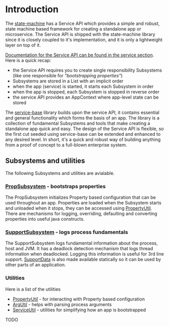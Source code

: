 # Introduction

The [state-machine](https://github.com/paulmackinlay/state-machine) has a Service API which provides
a simple and robust, state machine based framework for creating a standalone app or microservice.
The Service API is shipped with the state-machine library since it is closely coupled to it's
implementation, and it is only a lightweight layer on top of it.

[Documentation for the Service API can be found in the service section](https://github.com/paulmackinlay/state-machine/tree/main/docs).
Here is a quick recap:

- the Service API requires you to create single responsibility Subsystems (like one responsible for
  _"bootstrapping properties"_)
- Subsystems are stored in a List with an implicit order
- when the app (service) is started, it starts each Subsystem in order
- when the app is stopped, each Subsystem is stopped in reverse order
- the service API provides an AppContext where app-level state can be stored

The [service-base](https://github.com/paulmackinlay/service-base) library builds upon the service
API, it contains essential and general functionality which forms the basis of an app. The library is
a collection of fundamental Subsystems and tools that make creating a standalone app quick and easy.
The design of the Service API is flexible, so the first cut seeded using service-base can be
extended and enhanced to any desired level. In short, it's a quick and robust way of building
anything from a proof of concept to a full-blown enterprise system.

## Subsystems and utilities

The following Subsystems and utilities are avialable.

### [PropSubsystem](../src/main/java/com/webotech/service/PropSubsystem.java) - bootstraps properties

The PropSubsystem initializes Property based configuration that can be used throughout an app.
Properties are loaded when the Subsystem starts and unloaded when it stops, they can be accessed
using [PropertyUtil](../src/main/java/com/webotech/util/PropertyUtil.java). There are mechanisms for
logging, overriding, defaulting and converting properties into useful java constructs.

### [SupportSubsystem](../src/main/java/com/webotech/service/SupportSubsystem.java) - logs process fundamentals

The SupportSubsystem logs fundamental information about the process, host and JVM. It has a deadlock
detection mechanism that logs thread information when deadlocked. Logging this information is useful
for 3rd line support. [SupportData](../src/main/java/com/webotech/service/data/SupportData.java) is
also made available statically so it can be used by other parts of an application.

### Utilities

Here is a list of the utilities

- [PropertyUtil](../src/main/java/com/webotech/util/PropertyUtil.java) - for interacting with
  Property based configuration
- [ArgUtil](../src/main/java/com/webotech/util/ArgUtil.java) - helps with parsing process arguments
- [ServiceUtil](../src/main/java/com/webotech/util/ServiceUtil.java) - utilities for simplifying how
  an app is bootstrapped

TODO